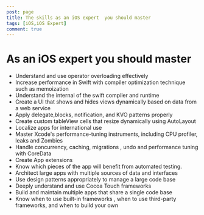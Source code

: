 ```yaml
---
post: page
title: The skills as an iOS expert  you should master
tags: [iOS,iOS Expert]
comment: true
---
```

# As an iOS expert you should master

*  Understand and use operator overloading effectively
*  Increase performance in Swift with compiler optimization technique such as memoization
*  Understand the internal of the swift compiler and runtime
*  Create a UI that shows and hides views dynamically based on data from a web service
*  Apply delegate,blocks, notification, and KVO patterns properly
*  Create custom tableView cells that resize dynamically using AutoLayout
*  Localize apps for international use
*  Master Xcode's performance-tuning instruments, including CPU profiler, leaks and Zombies
*  Handle concurrency, caching, migrations , undo and performance tuning with CoreData
* Create App extensions
*  Know which pieces of the app will benefit from automated testing.
*  Architect large apps with multiple sources of data and interfaces
*  Use design patterns appropriately to manage a large code base
*  Deeply understand and use Cocoa Touch frameworks
*  Build and maintain multiple apps that share a single code base
*  Know when to use built-in frameworks , when to use third-party frameworks, and when to build your own

